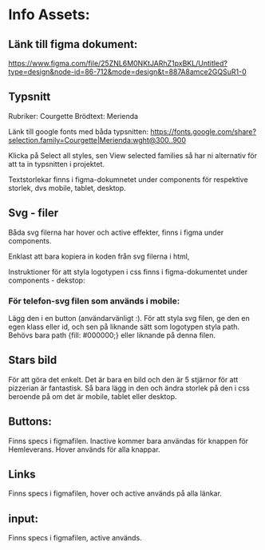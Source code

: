 # Info Assets:

## Länk till figma dokument:

https://www.figma.com/file/25ZNL6M0NKtJARhZ1pxBKL/Untitled?type=design&node-id=86-712&mode=design&t=887A8amce2GQSuR1-0

## Typsnitt

Rubriker: Courgette
Brödtext: Merienda

Länk till google fonts med båda typsnitten:
https://fonts.google.com/share?selection.family=Courgette|Merienda:wght@300..900

Klicka på Select all styles, sen View selected families så har ni alternativ för att ta in typsnitten i projektet.

Textstorlekar finns i figma-dokumnetet under components för respektive storlek, dvs mobile, tablet, desktop.

## Svg - filer

Båda svg filerna har hover och active effekter, finns i figma under components.

Enklast att bara kopiera in koden från svg filerna i html,

Instruktioner för att styla logotypen i css finns i figma-dokumentet under components - dekstop:

### För telefon-svg filen som används i mobile:

Lägg den i en button (användarvänligt :). För att styla svg filen, ge den en egen klass eller id, och sen på liknande sätt som logotypen styla path. Behövs bara
path {fill: #000000;}
eller liknande på denna filen.

## Stars bild

För att göra det enkelt. Det är bara en bild och den är 5 stjärnor för att pizzerian är fantastisk. Så bara lägg in den och ändra storlek på den i css beroende på om det är mobile, tablet eller desktop.

## Buttons:

Finns specs i figmafilen. Inactive kommer bara användas för knappen för Hemleverans. Hover används för alla knappar.

## Links

Finns specs i figmafilen, hover och active används på alla länkar.

## input:

Finns specs i figmafilen, active används.
